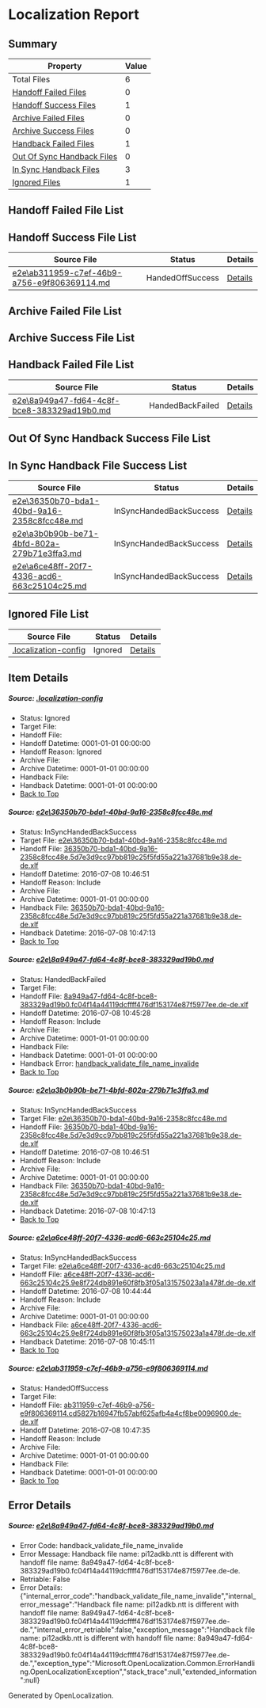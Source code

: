 # <a name='report-top'></a> Localization Report

## Summary
 Property | Value 
 -------- | ----- 
 Total Files | 6
[ Handoff Failed Files ](#handoff-failed-list)| 0
[ Handoff Success Files ](#handoff-success-list)| 1
[ Archive Failed Files ](#archive-failed-list)| 0
[ Archive Success Files ](#archive-success-list)| 0
[ Handback Failed Files ](#handback-failed-list)| 1
[ Out Of Sync Handback Files ](#outofsync-handback-success-list)| 0
[ In Sync Handback Files ](#insync-handback-success-list)| 3
[ Ignored Files ](#ignored-list)| 1

## <a name='handoff-failed-list'></a> Handoff Failed File List

## <a name='handoff-success-list'></a> Handoff Success File List
 Source File | Status | Details 
 ----------- | ------ | ------- 
 [e2e\ab311959-c7ef-46b9-a756-e9f806369114.md](https://github.com/OpenLocalizationTestOrg/oltest/blob/7689bcc41848afa1ad798be104e1e1c4a069275f/e2e/ab311959-c7ef-46b9-a756-e9f806369114.md) | HandedOffSuccess | [Details](#dbfe3a5acc7203a4b5390c80a3d6bab75541ee405)

## <a name='archive-failed-list'></a> Archive Failed File List

## <a name='archive-success-list'></a> Archive Success File List

## <a name='handback-failed-list'></a> Handback Failed File List
 Source File | Status | Details 
 ----------- | ------ | ------- 
 [e2e\8a949a47-fd64-4c8f-bce8-383329ad19b0.md](https://github.com/OpenLocalizationTestOrg/oltest/blob/6c010928c50253610be2ee17e6ab2da0ccf08ea6/e2e/8a949a47-fd64-4c8f-bce8-383329ad19b0.md) | HandedBackFailed | [Details](#fa9d983561226f7c10e542cfc9c0f8d5e1841dd52)

## <a name='outofsync-handback-success-list'></a> Out Of Sync Handback Success File List

## <a name='insync-handback-success-list'></a> In Sync Handback File Success List
 Source File | Status | Details 
 ----------- | ------ | ------- 
 [e2e\36350b70-bda1-40bd-9a16-2358c8fcc48e.md](https://github.com/OpenLocalizationTestOrg/oltest/blob/669c69d5dba4fa6e218164ca4227fb719e5eeb3f/e2e/36350b70-bda1-40bd-9a16-2358c8fcc48e.md) | InSyncHandedBackSuccess | [Details](#8cff2d71048d85a9eca1463d42378df54ec038bd1)
 [e2e\a3b0b90b-be71-4bfd-802a-279b71e3ffa3.md](https://github.com/OpenLocalizationTestOrg/oltest/blob/7689bcc41848afa1ad798be104e1e1c4a069275f/e2e/a3b0b90b-be71-4bfd-802a-279b71e3ffa3.md) | InSyncHandedBackSuccess | [Details](#8cff2d71048d85a9eca1463d42378df54ec038bd3)
 [e2e\a6ce48ff-20f7-4336-acd6-663c25104c25.md](https://github.com/OpenLocalizationTestOrg/oltest/blob/c57b1c8af2f6b84884905c17d320d66d924ef2fe/e2e/a6ce48ff-20f7-4336-acd6-663c25104c25.md) | InSyncHandedBackSuccess | [Details](#db613be266f92c8ec11fa7b8c40b016057be0e704)

## <a name='ignored-list'></a> Ignored File List
 Source File | Status | Details 
 ----------- | ------ | ------- 
 [.localization-config](https://github.com/OpenLocalizationTestOrg/oltest/blob/7689bcc41848afa1ad798be104e1e1c4a069275f/.localization-config) | Ignored | [Details](#3d4f252ac210baf56311d7e97dcc2db10974dbd20)

## Item Details
##### <a name='3d4f252ac210baf56311d7e97dcc2db10974dbd20'></a> Source: [.localization-config](https://github.com/OpenLocalizationTestOrg/oltest/blob/7689bcc41848afa1ad798be104e1e1c4a069275f/.localization-config)
* Status: Ignored
* Target File: 
* Handoff File: 
* Handoff Datetime: 0001-01-01 00:00:00
* Handoff Reason: Ignored
* Archive File: 
* Archive Datetime: 0001-01-01 00:00:00
* Handback File: 
* Handback Datetime: 0001-01-01 00:00:00
* [Back to Top](#report-top)

##### <a name='8cff2d71048d85a9eca1463d42378df54ec038bd1'></a> Source: [e2e\36350b70-bda1-40bd-9a16-2358c8fcc48e.md](https://github.com/OpenLocalizationTestOrg/oltest/blob/669c69d5dba4fa6e218164ca4227fb719e5eeb3f/e2e/36350b70-bda1-40bd-9a16-2358c8fcc48e.md)
* Status: InSyncHandedBackSuccess
* Target File: [e2e\36350b70-bda1-40bd-9a16-2358c8fcc48e.md](https://github.com/OpenLocalizationTestOrg/oltest-dede-fly/blob/0e0729c57862473f64e5de9b8f0853dc8a59afb9/e2e/36350b70-bda1-40bd-9a16-2358c8fcc48e.md)
* Handoff File: [36350b70-bda1-40bd-9a16-2358c8fcc48e.5d7e3d9cc97bb819c25f5fd55a221a37681b9e38.de-de.xlf](https://github.com/OpenLocalizationTestOrg/olhandoff-e2e/blob/ac4c47dbe9c7dff1963e7b7eacdfe8847445995a/ol-handoff/OpenLocalizationTestOrg/oltest-dede-fly/ci/ht/36350b70-bda1-40bd-9a16-2358c8fcc48e.5d7e3d9cc97bb819c25f5fd55a221a37681b9e38.de-de.xlf)
* Handoff Datetime: 2016-07-08 10:46:51
* Handoff Reason: Include
* Archive File: 
* Archive Datetime: 0001-01-01 00:00:00
* Handback File: [36350b70-bda1-40bd-9a16-2358c8fcc48e.5d7e3d9cc97bb819c25f5fd55a221a37681b9e38.de-de.xlf](https://github.com/OpenLocalizationTestOrg/olhandback-e2e/blob/e48397fa4707e3165b35db03e1296855b862cae9/ol-handback/OpenLocalizationTestOrg/oltest-dede-fly/ci/ht/36350b70-bda1-40bd-9a16-2358c8fcc48e.5d7e3d9cc97bb819c25f5fd55a221a37681b9e38.de-de.xlf)
* Handback Datetime: 2016-07-08 10:47:13
* [Back to Top](#report-top)

##### <a name='fa9d983561226f7c10e542cfc9c0f8d5e1841dd52'></a> Source: [e2e\8a949a47-fd64-4c8f-bce8-383329ad19b0.md](https://github.com/OpenLocalizationTestOrg/oltest/blob/6c010928c50253610be2ee17e6ab2da0ccf08ea6/e2e/8a949a47-fd64-4c8f-bce8-383329ad19b0.md)
* Status: HandedBackFailed
* Target File: 
* Handoff File: [8a949a47-fd64-4c8f-bce8-383329ad19b0.fc04f14a44119dcffff476df153174e87f5977ee.de-de.xlf](https://github.com/OpenLocalizationTestOrg/olhandoff-e2e/blob/7d964d29486b20385a6733173745efccfa953b91/ol-handoff/OpenLocalizationTestOrg/oltest-dede-fly/ci/ht/8a949a47-fd64-4c8f-bce8-383329ad19b0.fc04f14a44119dcffff476df153174e87f5977ee.de-de.xlf)
* Handoff Datetime: 2016-07-08 10:45:28
* Handoff Reason: Include
* Archive File: 
* Archive Datetime: 0001-01-01 00:00:00
* Handback File: 
* Handback Datetime: 0001-01-01 00:00:00
* Handback Error: [handback_validate_file_name_invalide](#fa9d983561226f7c10e542cfc9c0f8d5e1841dd52handback_validate_file_name_invalide)
* [Back to Top](#report-top)

##### <a name='8cff2d71048d85a9eca1463d42378df54ec038bd3'></a> Source: [e2e\a3b0b90b-be71-4bfd-802a-279b71e3ffa3.md](https://github.com/OpenLocalizationTestOrg/oltest/blob/7689bcc41848afa1ad798be104e1e1c4a069275f/e2e/a3b0b90b-be71-4bfd-802a-279b71e3ffa3.md)
* Status: InSyncHandedBackSuccess
* Target File: [e2e\36350b70-bda1-40bd-9a16-2358c8fcc48e.md](https://github.com/OpenLocalizationTestOrg/oltest-dede-fly/blob/0e0729c57862473f64e5de9b8f0853dc8a59afb9/e2e/36350b70-bda1-40bd-9a16-2358c8fcc48e.md)
* Handoff File: [36350b70-bda1-40bd-9a16-2358c8fcc48e.5d7e3d9cc97bb819c25f5fd55a221a37681b9e38.de-de.xlf](https://github.com/OpenLocalizationTestOrg/olhandoff-e2e/blob/ac4c47dbe9c7dff1963e7b7eacdfe8847445995a/ol-handoff/OpenLocalizationTestOrg/oltest-dede-fly/ci/ht/36350b70-bda1-40bd-9a16-2358c8fcc48e.5d7e3d9cc97bb819c25f5fd55a221a37681b9e38.de-de.xlf)
* Handoff Datetime: 2016-07-08 10:46:51
* Handoff Reason: Include
* Archive File: 
* Archive Datetime: 0001-01-01 00:00:00
* Handback File: [36350b70-bda1-40bd-9a16-2358c8fcc48e.5d7e3d9cc97bb819c25f5fd55a221a37681b9e38.de-de.xlf](https://github.com/OpenLocalizationTestOrg/olhandback-e2e/blob/e48397fa4707e3165b35db03e1296855b862cae9/ol-handback/OpenLocalizationTestOrg/oltest-dede-fly/ci/ht/36350b70-bda1-40bd-9a16-2358c8fcc48e.5d7e3d9cc97bb819c25f5fd55a221a37681b9e38.de-de.xlf)
* Handback Datetime: 2016-07-08 10:47:13
* [Back to Top](#report-top)

##### <a name='db613be266f92c8ec11fa7b8c40b016057be0e704'></a> Source: [e2e\a6ce48ff-20f7-4336-acd6-663c25104c25.md](https://github.com/OpenLocalizationTestOrg/oltest/blob/c57b1c8af2f6b84884905c17d320d66d924ef2fe/e2e/a6ce48ff-20f7-4336-acd6-663c25104c25.md)
* Status: InSyncHandedBackSuccess
* Target File: [e2e\a6ce48ff-20f7-4336-acd6-663c25104c25.md](https://github.com/OpenLocalizationTestOrg/oltest-dede-fly/blob/d53476c4ee7a73ff17fc3f2ac0334183fa473df3/e2e/a6ce48ff-20f7-4336-acd6-663c25104c25.md)
* Handoff File: [a6ce48ff-20f7-4336-acd6-663c25104c25.9e8f724db891e60f8fb3f05a131575023a1a478f.de-de.xlf](https://github.com/OpenLocalizationTestOrg/olhandoff-e2e/blob/6262c342b79e813e0b71c5acf87a0ae90d8b1bc2/ol-handoff/OpenLocalizationTestOrg/oltest-dede-fly/ci/ht/a6ce48ff-20f7-4336-acd6-663c25104c25.9e8f724db891e60f8fb3f05a131575023a1a478f.de-de.xlf)
* Handoff Datetime: 2016-07-08 10:44:44
* Handoff Reason: Include
* Archive File: 
* Archive Datetime: 0001-01-01 00:00:00
* Handback File: [a6ce48ff-20f7-4336-acd6-663c25104c25.9e8f724db891e60f8fb3f05a131575023a1a478f.de-de.xlf](https://github.com/OpenLocalizationTestOrg/olhandback-e2e/blob/4c2987b0333a95c33e9306292033beaec09845c3/ol-handback/OpenLocalizationTestOrg/oltest-dede-fly/ci/ht/a6ce48ff-20f7-4336-acd6-663c25104c25.9e8f724db891e60f8fb3f05a131575023a1a478f.de-de.xlf)
* Handback Datetime: 2016-07-08 10:45:11
* [Back to Top](#report-top)

##### <a name='dbfe3a5acc7203a4b5390c80a3d6bab75541ee405'></a> Source: [e2e\ab311959-c7ef-46b9-a756-e9f806369114.md](https://github.com/OpenLocalizationTestOrg/oltest/blob/7689bcc41848afa1ad798be104e1e1c4a069275f/e2e/ab311959-c7ef-46b9-a756-e9f806369114.md)
* Status: HandedOffSuccess
* Target File: 
* Handoff File: [ab311959-c7ef-46b9-a756-e9f806369114.cd5827b16947fb57abf625afb4a4cf8be0096900.de-de.xlf](https://github.com/OpenLocalizationTestOrg/olhandoff-e2e/blob/44417afda486650b8bc3236e3e33183c2578ca54/ol-handoff/OpenLocalizationTestOrg/oltest-dede-fly/ci/ht/ab311959-c7ef-46b9-a756-e9f806369114.cd5827b16947fb57abf625afb4a4cf8be0096900.de-de.xlf)
* Handoff Datetime: 2016-07-08 10:47:35
* Handoff Reason: Include
* Archive File: 
* Archive Datetime: 0001-01-01 00:00:00
* Handback File: 
* Handback Datetime: 0001-01-01 00:00:00
* [Back to Top](#report-top)


## Error Details
##### <a name='fa9d983561226f7c10e542cfc9c0f8d5e1841dd52handback_validate_file_name_invalide'></a> Source: [e2e\8a949a47-fd64-4c8f-bce8-383329ad19b0.md](#fa9d983561226f7c10e542cfc9c0f8d5e1841dd52)
* Error Code: handback_validate_file_name_invalide
* Error Message: Handback file name: pi12adkb.ntt is different with handoff file name: 8a949a47-fd64-4c8f-bce8-383329ad19b0.fc04f14a44119dcffff476df153174e87f5977ee.de-de.
* Retriable: False
* Error Details: {"internal_error_code":"handback_validate_file_name_invalide","internal_error_message":"Handback file name: pi12adkb.ntt is different with handoff file name: 8a949a47-fd64-4c8f-bce8-383329ad19b0.fc04f14a44119dcffff476df153174e87f5977ee.de-de.","internal_error_retriable":false,"exception_message":"Handback file name: pi12adkb.ntt is different with handoff file name: 8a949a47-fd64-4c8f-bce8-383329ad19b0.fc04f14a44119dcffff476df153174e87f5977ee.de-de.","exception_type":"Microsoft.OpenLocalization.Common.ErrorHandling.OpenLocalizationException","stack_trace":null,"extended_information":null}


Generated by OpenLocalization.
